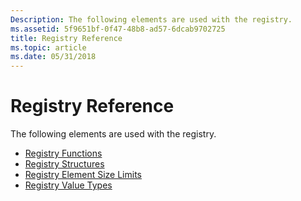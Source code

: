 ```yaml
---
Description: The following elements are used with the registry.
ms.assetid: 5f9651bf-0f47-48b8-ad57-6dcab9702725
title: Registry Reference
ms.topic: article
ms.date: 05/31/2018
---
```


# Registry Reference

The following elements are used with the registry.

-   [Registry Functions](registry-functions.md)
-   [Registry Structures](registry-structures.md)
-   [Registry Element Size Limits](registry-element-size-limits.md)
-   [Registry Value Types](registry-value-types.md)

 

 



